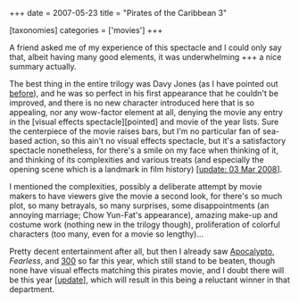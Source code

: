 +++
date = 2007-05-23
title = "Pirates of the Caribbean 3"

[taxonomies]
categories = ['movies']
+++

A friend asked me of my experience of this spectacle and I could only
say that, albeit having many good elements, it was underwhelming +++ a
nice summary actually.

The best thing in the entire trilogy was Davy Jones (as I have pointed
out [before]), and he was so perfect in his first appearance that he
couldn\'t be improved, and there is no new character introduced here
that is so appealing, nor any wow-factor element at all, denying the
movie any entry in the \[visual effects spectacle\]\[pointed\] and movie
of the year lists. Sure the centerpiece of the movie raises bars, but
I\'m no particular fan of sea-based action, so this ain\'t no visual
effects spectacle, but it\'s a satisfactory spectacle nonetheless, for
there\'s a smile on my face when thinking of it, and thinking of its
complexities and various treats (and especially the opening scene which
is a landmark in film history) \[[update: 03 Mar 2008]\].

I mentioned the complexities, possibly a deliberate attempt by movie
makers to have viewers give the movie a second look, for there\'s so
much plot, so many betrayals, so many surprises, some disappointments
(an annoying marriage; Chow Yun-Fat\'s appearance), amazing make-up and
costume work (nothing new in the trilogy though), proliferation of
colorful characters (too many, even for a movie so lengthy)\...

Pretty decent entertainment after all, but then I already saw
[Apocalypto], *Fearless*, and [300] so far this year, which still stand
to be beaten, though none have visual effects matching this pirates
movie, and I doubt there will be this year \[[update]\], which will
result in this being a reluctant winner in that department.

  [before]: http://movies.tshepang.net/davey-jones-vs-kong
  [update: 03 Mar 2008]: http://movies.tshepang.net/revisiting-pirates-of-the-caribbean-3
  [Apocalypto]: http://movies.tshepang.net/apocalypto-2006
  [300]: http://movies.tshepang.net/300-the-visual-masterpiece-pulp-fiction-the-ex-masterpiece
  [update]: http://movies.tshepang.net/transformers-2007
